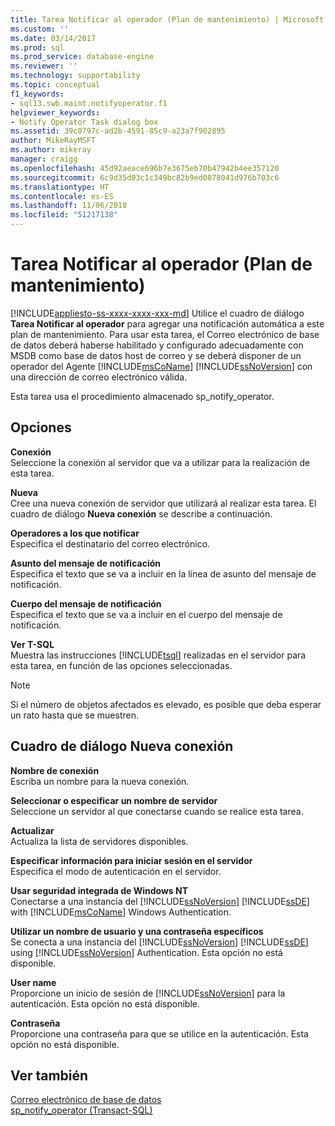 ```yaml
---
title: Tarea Notificar al operador (Plan de mantenimiento) | Microsoft Docs
ms.custom: ''
ms.date: 03/14/2017
ms.prod: sql
ms.prod_service: database-engine
ms.reviewer: ''
ms.technology: supportability
ms.topic: conceptual
f1_keywords:
- sql13.swb.maint.notifyoperator.f1
helpviewer_keywords:
- Notify Operator Task dialog box
ms.assetid: 39c0797c-ad2b-4591-85c9-a23a7f902895
author: MikeRayMSFT
ms.author: mikeray
manager: craigg
ms.openlocfilehash: 45d92aeace696b7e3675eb70b47942b4ee357120
ms.sourcegitcommit: 6c9d35d03c1c349bc82b9ed0878041d976b703c6
ms.translationtype: HT
ms.contentlocale: es-ES
ms.lasthandoff: 11/06/2018
ms.locfileid: "51217138"
---
```

# <a name="notify-operator-task-maintenance-plan"></a>Tarea Notificar al operador (Plan de mantenimiento)
[!INCLUDE[appliesto-ss-xxxx-xxxx-xxx-md](../../includes/appliesto-ss-xxxx-xxxx-xxx-md.md)]
  Utilice el cuadro de diálogo **Tarea Notificar al operador** para agregar una notificación automática a este plan de mantenimiento. Para usar esta tarea, el Correo electrónico de base de datos deberá haberse habilitado y configurado adecuadamente con MSDB como base de datos host de correo y se deberá disponer de un operador del Agente [!INCLUDE[msCoName](../../includes/msconame-md.md)] [!INCLUDE[ssNoVersion](../../includes/ssnoversion-md.md)] con una dirección de correo electrónico válida.  
  
 Esta tarea usa el procedimiento almacenado sp_notify_operator.  
  
## <a name="options"></a>Opciones  
 **Conexión**  
 Seleccione la conexión al servidor que va a utilizar para la realización de esta tarea.  
  
 **Nueva**  
 Cree una nueva conexión de servidor que utilizará al realizar esta tarea. El cuadro de diálogo **Nueva conexión** se describe a continuación.  
  
 **Operadores a los que notificar**  
 Especifica el destinatario del correo electrónico.  
  
 **Asunto del mensaje de notificación**  
 Especifica el texto que se va a incluir en la línea de asunto del mensaje de notificación.  
  
 **Cuerpo del mensaje de notificación**  
 Especifica el texto que se va a incluir en el cuerpo del mensaje de notificación.  
  
 **Ver T-SQL**  
 Muestra las instrucciones [!INCLUDE[tsql](../../includes/tsql-md.md)] realizadas en el servidor para esta tarea, en función de las opciones seleccionadas.  
  
> [!NOTE]  
>  Si el número de objetos afectados es elevado, es posible que deba esperar un rato hasta que se muestren.  
  
## <a name="new-connection-dialog-box"></a>Cuadro de diálogo Nueva conexión  
 **Nombre de conexión**  
 Escriba un nombre para la nueva conexión.  
  
 **Seleccionar o especificar un nombre de servidor**  
 Seleccione un servidor al que conectarse cuando se realice esta tarea.  
  
 **Actualizar**  
 Actualiza la lista de servidores disponibles.  
  
 **Especificar información para iniciar sesión en el servidor**  
 Especifica el modo de autenticación en el servidor.  
  
 **Usar seguridad integrada de Windows NT**  
 Conectarse a una instancia del [!INCLUDE[ssNoVersion](../../includes/ssnoversion-md.md)] [!INCLUDE[ssDE](../../includes/ssde-md.md)] with [!INCLUDE[msCoName](../../includes/msconame-md.md)] Windows Authentication.  
  
 **Utilizar un nombre de usuario y una contraseña específicos**  
 Se conecta a una instancia del [!INCLUDE[ssNoVersion](../../includes/ssnoversion-md.md)] [!INCLUDE[ssDE](../../includes/ssde-md.md)] using [!INCLUDE[ssNoVersion](../../includes/ssnoversion-md.md)] Authentication. Esta opción no está disponible.  
  
 **User name**  
 Proporcione un inicio de sesión de [!INCLUDE[ssNoVersion](../../includes/ssnoversion-md.md)] para la autenticación. Esta opción no está disponible.  
  
 **Contraseña**  
 Proporcione una contraseña para que se utilice en la autenticación. Esta opción no está disponible.  
  
## <a name="see-also"></a>Ver también  
 [Correo electrónico de base de datos](../../relational-databases/database-mail/database-mail.md)   
 [sp_notify_operator &#40;Transact-SQL&#41;](../../relational-databases/system-stored-procedures/sp-notify-operator-transact-sql.md)  
  
  
